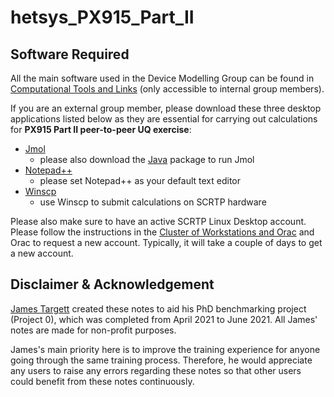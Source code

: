 # hetsys_PX915_Part_II

## Software Required  

All the main software used in the Device Modelling Group can be found in [Computational Tools and Links](https://warwick.ac.uk/fac/sci/eng/research/grouplist/sensorsanddevices/nanolab/internal/tools/) (only accessible to internal group members).  

If you are an external group member, please download these three desktop applications listed below as they are essential for carrying out calculations for **PX915 Part II peer-to-peer UQ exercise**:  

- [Jmol](http://jmol.sourceforge.net/)  
  - please also download the [Java](https://www.java.com/en/download/) package to run Jmol  
- [Notepad++](https://notepad-plus-plus.org/downloads/)  
  - please set Notepad++ as your default text editor  
- [Winscp](https://winscp.net/eng/download.php)  
  - use Winscp to submit calculations on SCRTP hardware  

Please also make sure to have an active SCRTP Linux Desktop account. Please follow the instructions in the [Cluster of Workstations and Orac](https://warwick.ac.uk/nanolab/internal/dmg/) and Orac to request a new account. Typically, it will take a couple of days to get a new account.



## Disclaimer & Acknowledgement  

[James Targett](https://warwick.ac.uk/fac/sci/hetsys/people/studentscohort2/jamestargett) created these notes to aid his PhD benchmarking project (Project 0), which was completed from April 2021 to June 2021. All James' notes are made for non-profit purposes.  

James's main priority here is to improve the training experience for anyone going through the same training process. Therefore, he would appreciate any users to raise any errors regarding these notes so that other users could benefit from these notes continuously.  